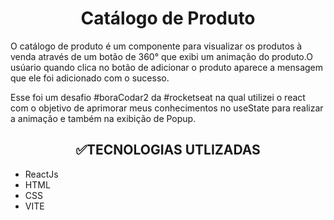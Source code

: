 <h1 align="center">Catálogo de Produto</h1>
 
 O catálogo de produto é um componente para visualizar os produtos à venda através de um botão de 360° que exibi um animação do produto.O usúario quando clica no botão de adicionar o produto aparece a mensagem que ele foi adicionado com o sucesso.

Esse foi um desafio #boraCodar2 da #rocketseat na qual utilizei o react com o objetivo de aprimorar meus conhecimentos no useState para realizar a animação
e também na exibição de Popup.

<h2 align="center">✅TECNOLOGIAS UTLIZADAS </h2>

 * ReactJs
 * HTML
 * CSS
 * VITE
